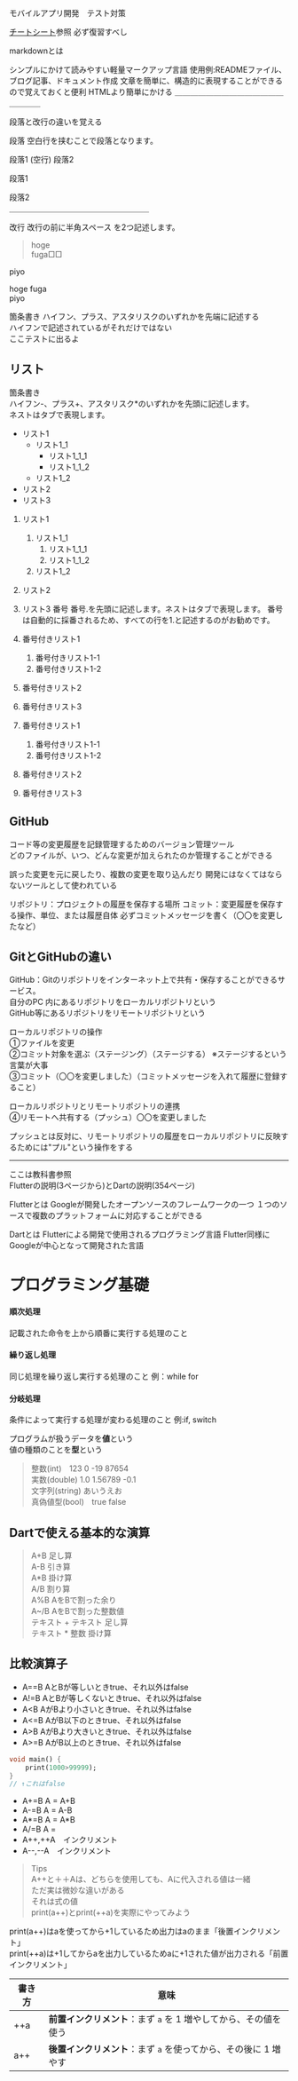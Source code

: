 モバイルアプリ開発　テスト対策

[チートシート](https://drive.google.com/file/d/1_uo9C1owwfeckkYAgmWKbjT2cYYgptjw/view)参照
必ず復習すべし

markdownとは

シンプルにかけて読みやすい軽量マークアップ言語
使用例:READMEファイル、ブログ記事、ドキュメント作成
文章を簡単に、構造的に表現することができるので覚えておくと便利
HTMLより簡単にかける
＿＿＿＿＿＿＿＿＿＿＿＿＿＿＿＿＿＿

段落と改行の違いを覚える

段落
空白行を挟むことで段落となります。

段落1
(空行)
段落2

段落1

段落2  
＿＿＿＿＿＿＿＿＿＿＿＿＿＿＿＿＿＿

改行
改行の前に半角スペース を2つ記述します。

>hoge  
fuga□□
  
piyo  
  
hoge fuga  
piyo    


箇条書き
ハイフン、プラス、アスタリスクのいずれかを先端に記述する  
ハイフンで記述されているがそれだけではない  
ここテストに出るよ



## リスト

箇条書き  
ハイフン-、プラス+、アスタリスク*のいずれかを先頭に記述します。  
ネストはタブで表現します。  

- リスト1
    -  リスト1_1
        - リスト1_1_1
        - リスト1_1_2
    - リスト1_2
- リスト2
- リスト3



1. リスト1
    1. リスト1_1
        1. リスト1_1_1
        1. リスト1_1_2
    1. リスト1_2
1. リスト2
1. リスト3
番号
番号.を先頭に記述します。ネストはタブで表現します。
番号は自動的に採番されるため、すべての行を1.と記述するのがお勧めです。

1. 番号付きリスト1
	1. 番号付きリスト1-1
	1. 番号付きリスト1-2
1. 番号付きリスト2
1. 番号付きリスト3



1. 番号付きリスト1
	1. 番号付きリスト1-1
	2. 番号付きリスト1-2
2. 番号付きリスト2
3. 番号付きリスト3


## GitHub

コード等の変更履歴を記録管理するためのバージョン管理ツール  
どのファイルが、いつ、どんな変更が加えられたのか管理することができる

誤った変更を元に戻したり、複数の変更を取り込んだり
開発にはなくてはならないツールとして使われている

リポジトリ：プロジェクトの履歴を保存する場所
コミット：変更履歴を保存する操作、単位、または履歴自体
	必ずコミットメッセージを書く（〇〇を変更したなど）  


## GitとGitHubの違い  

GitHub：Gitのリポジトリをインターネット上で共有・保存することができるサービス。  
自分のPC 内にあるリポジトリをローカルリポジトリという  
GitHub等にあるリポジトリをリモートリポジトリという  

ローカルリポジトリの操作  
①ファイルを変更  
②コミット対象を選ぶ（ステージング）（ステージする）  ※ステージするという言葉が大事  
③コミット（〇〇を変更しました）（コミットメッセージを入れて履歴に登録すること）

ローカルリポジトリとリモートリポジトリの連携   
④リモートへ共有する（プッシュ）〇〇を変更しました

プッシュとは反対に、リモートリポジトリの履歴をローカルリポジトリに反映するためには"プル"という操作をする

_______________________________

ここは教科書参照  
Flutterの説明(3ページから)とDartの説明(354ページ)

Flutterとは
Googleが開発したオープンソースのフレームワークの一つ
１つのソースで複数のプラットフォームに対応することができる

Dartとは
Flutterによる開発で使用されるプログラミング言語
Flutter同様にGoogleが中心となって開発された言語



# プログラミング基礎

#### 順次処理  
記載された命令を上から順番に実行する処理のこと

#### 繰り返し処理  
同じ処理を繰り返し実行する処理のこと  例：while for

#### 分岐処理   
条件によって実行する処理が変わる処理のこと 例:if, switch

プログラムが扱うデータを**値**という  
値の種類のことを**型**という

>整数(int)　123 0 -19 87654  
実数(double) 1.0 1.56789 -0.1  
文字列(string) あいうえお  
真偽値型(bool)　true false  

## Dartで使える基本的な演算  
>A+B 足し算  
A-B 引き算  
A*B 掛け算  
A/B 割り算  
A%B AをBで割った余り  
A~/B AをBで割った整数値  
テキスト + テキスト 足し算  
テキスト * 整数 掛け算  

## 比較演算子  
- A==B AとBが等しいときtrue、それ以外はfalse  
- A!=B AとBが等しくないときtrue、それ以外はfalse  
- A<B AがBより小さいときtrue、それ以外はfalse  
- A<=B AがB以下のときtrue、それ以外はfalse  
- A>B AがBより大きいときtrue、それ以外はfalse  
- A>=B AがB以上のときtrue、それ以外はfalse  
``` dart
void main() {
	print(1000>99999);
}
// ↑これはfalse
```
- A+=B A = A+B  
- A-=B A = A-B  
- A*=B A = A*B  
- A/=B A =   
- A++,++A　インクリメント  
- A--,--A　インクリメント  

>Tips  
A++と＋＋Aは、どちらを使用しても、Aに代入される値は一緒  
ただ実は微妙な違いがある  
それは式の値  
print(a++)とprint(++a)を実際にやってみよう

print(a++)はaを使ってから+1しているため出力はaのまま「後置インクリメント」  
print(++a)は+1してからaを出力しているためaに+1された値が出力される「前置インクリメント」  

| 書き方   | 意味                                     |
| ----- | -------------------------------------- |
|  ++a  | **前置インクリメント**：まず `a` を 1 増やしてから、その値を使う |
|  a++  | **後置インクリメント**：まず `a` を使ってから、その後に 1 増やす |